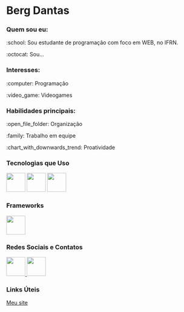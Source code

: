 <h1> Berg Dantas</h1>

<h3>Quem sou eu:</h3>
<p>:school: Sou estudante de programação com foco em WEB, no IFRN.</p>
<p> :octocat: Sou... </p>

<h3>Interesses:</h3>
<p>:computer: Programação</p>
<p>:video_game: Videogames</p>

<h3>Habilidades principais:</h3> 
<p> :open_file_folder: Organização</p>
<p> :family: Trabalho em equipe</p>
<p> :chart_with_downwards_trend: Proatividade</p>


<h3>Tecnologias que Uso</h3>
<img width="50px" src="https://cdn.jsdelivr.net/gh/devicons/devicon@latest/icons/html5/html5-original-wordmark.svg"/> <img width="50px" src="https://cdn.jsdelivr.net/gh/devicons/devicon@latest/icons/css3/css3-original-wordmark.svg"/> <img width="50px" src="https://cdn.jsdelivr.net/gh/devicons/devicon@latest/icons/javascript/javascript-original.svg"/>
          
<h3>Frameworks</h3>
<img width="50px" src="https://cdn.jsdelivr.net/gh/devicons/devicon@latest/icons/react/react-original-wordmark.svg" />
          
<h3>Redes Sociais e Contatos</h3>
<a href="www.facebook.com"> <img width="50px" src="https://cdn.jsdelivr.net/gh/devicons/devicon@latest/icons/facebook/facebook-original.svg" /> </a><a href="www.github.com/bergdantas"><img src="https://cdn.jsdelivr.net/gh/devicons/devicon@latest/icons/github/github-original-wordmark.svg" width="50px" /></a>
                    
<h3>Links Úteis</h3>
<a href="www.bergdantas.com">Meu site </a>